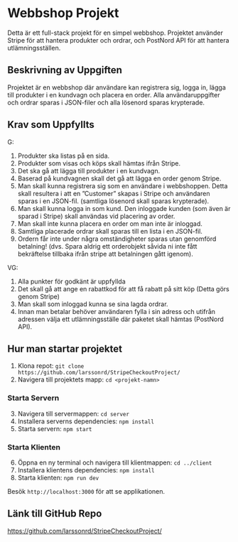 # Webbshop Projekt

Detta är ett full-stack projekt för en simpel webbshop. Projektet använder Stripe för att hantera produkter och ordrar, och PostNord API för att hantera utlämningsställen.

## Beskrivning av Uppgiften

Projektet är en webbshop där användare kan registrera sig, logga in, lägga till produkter i en kundvagn och placera en order. Alla användaruppgifter och ordrar sparas i JSON-filer och alla lösenord sparas krypterade. 

## Krav som Uppfyllts

G:
1. Produkter ska listas på en sida. 
2. Produkter som visas och köps skall hämtas ifrån Stripe.
3. Det ska gå att lägga till produkter i en kundvagn.
4. Baserad på kundvagnen skall det gå att lägga en order genom Stripe.
5. Man skall kunna registrera sig som en användare i webbshoppen. Detta skall resultera i att en ”Customer” skapas i Stripe och användaren sparas i en JSON-fil. (samtliga lösenord skall sparas krypterade).
6. Man skall kunna logga in som kund. Den inloggade kunden (som även är sparad i Stripe) skall användas vid placering av order.
7. Man skall inte kunna placera en order om man inte är inloggad.
8. Samtliga placerade ordrar skall sparas till en lista i en JSON-fil.
9. Ordern får inte under några omständigheter sparas utan genomförd betalning! (dvs. Spara aldrig ett orderobjekt såvida ni inte fått bekräftelse tillbaka ifrån stripe att betalningen gått igenom).

VG:
1. Alla punkter för godkänt är uppfyllda
2. Det skall gå att ange en rabattkod för att få rabatt på sitt köp (Detta görs genom Stripe)
3. Man skall som inloggad kunna se sina lagda ordrar.
4. Innan man betalar behöver användaren fylla i sin adress och utifrån adressen välja ett utlämningsställe där paketet skall hämtas (PostNord API).

## Hur man startar projektet

1. Klona repot: `git clone https://github.com/larssonrd/StripeCheckoutProject/`
2. Navigera till projektets mapp: `cd <projekt-namn>`

### Starta Servern

3. Navigera till servermappen: `cd server`
4. Installera serverns dependencies: `npm install`
5. Starta servern: `npm start`

### Starta Klienten

6. Öppna en ny terminal och navigera till klientmappen: `cd ../client`
7. Installera klientens dependencies: `npm install`
8. Starta klienten: `npm run dev`

Besök `http://localhost:3000` för att se applikationen.

## Länk till GitHub Repo

https://github.com/larssonrd/StripeCheckoutProject/
